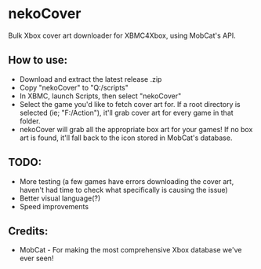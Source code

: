 # nekoCover
Bulk Xbox cover art downloader for XBMC4Xbox, using MobCat's API.

## How to use:
- Download and extract the latest release .zip
- Copy "nekoCover" to "Q:/scripts"
- In XBMC, launch Scripts, then select "nekoCover"
- Select the game you'd like to fetch cover art for. If a root directory is selected (ie; "F:/Action"), it'll grab cover art for every game in that folder.
- nekoCover will grab all the appropriate box art for your games! If no box art is found, it'll fall back to the icon stored in MobCat's database. 

## TODO:
- More testing (a few games have errors downloading the cover art, haven't had time to check what specifically is causing the issue)
- Better visual language(?)
- Speed improvements

## Credits:
- MobCat - For making the most comprehensive Xbox database we've ever seen!

